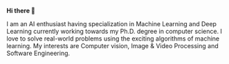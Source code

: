 **Hi there 👋**

I am an AI enthusiast having specialization in Machine Learning and Deep Learning currently working towards my Ph.D. degree in computer science. I love to solve real-world problems using the exciting algorithms of machine learning. My interests are Computer vision, Image & Video Processing and Software Engineering. 
